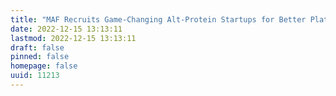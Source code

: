 ```yaml
---
title: "MAF Recruits Game-Changing Alt-Protein Startups for Better Plate Track"
date: 2022-12-15 13:13:11
lastmod: 2022-12-15 13:13:11
draft: false
pinned: false
homepage: false
uuid: 11213
---
```

